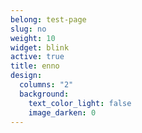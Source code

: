 ```yaml
---
belong: test-page
slug: no
weight: 10
widget: blink
active: true
title: enno
design:
  columns: "2"
  background:
    text_color_light: false
    image_darken: 0
---
```

